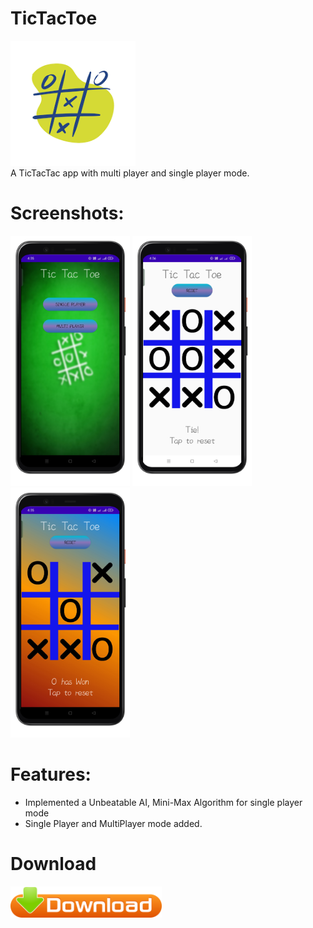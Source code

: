 # TicTacToe
<img src="Screenshots/app_icon.png" height="200px"/> <br>
 A TicTacTac app with multi player and single player mode.

# Screenshots:
<img src="Screenshots/ss1.png" height="400px"/> 
<img src="Screenshots/ss2.png" height="400px"/>
<img src="Screenshots/ss3.png" height="400px"/>


# Features:

* Implemented a Unbeatable AI, Mini-Max Algorithm for single player mode
* Single Player and MultiPlayer mode added.

# Download
<a href="https://github.com/Dipesh049/TicTacToeApp/releases/download/tictactoev2.0/tictactoeV2.apk">
<img alt="Download from here" src="Screenshots/download_button.png" height="50px"/> </a>